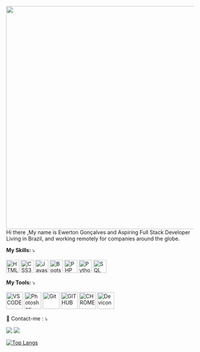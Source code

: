 

<img src="https://i.postimg.cc/XNy49z31/19-Processos-de-software.jpg" min-width="400px" max-width="400px" width="600px" align="right" alt="">

<p align="left"> 
 Hi there ,My name is Ewerton Gonçalves and Aspiring Full Stack Developer 
 Living in Brazil,  and working remotely for companies around the globe.
</p>

<p align="left">
  <strong>My Skills: </strong>⤵️<br><br>
  <img src="https://devicon.dev/devicon.git/icons/html5/html5-original-wordmark.svg" alt="HTML5" height="35" width="35" style="max-width:100%;"></img>
  <img src="https://devicon.dev/devicon.git/icons/css3/css3-original-wordmark.svg" alt="CSS3" height="35" width="35" style="max-width:100%;"></img>
  <img src="https://devicon.dev/devicon.git/icons/javascript/javascript-original.svg" alt="Javascript" height="35" width="35" style="max-width:100%;"></img>
  <img src="https://devicon.dev/devicon.git/icons/bootstrap/bootstrap-plain-wordmark.svg" alt="Bootstrap" height="35" width="35" style="max-width:100%;"></img>
  <img src="https://devicon.dev/devicon.git/icons/php/php-original.svg" alt="PHP" height="35" width="35" style="max-width:100%;"></img>
  <img src="https://devicon.dev/devicon.git/icons/python/python-original.svg" alt="Python" height="35" width="35" style="max-width:100%;"></img>
  <img src="https://devicon.dev/devicon.git/icons/postgresql/postgresql-original-wordmark.svg" alt="SQL" height="35" width="35" style="max-width:100%;"></img>
  
</p>


<p align="left">
  <strong> My Tools: </strong>⤵️<br><br>
 <img src="https://devicon.dev/devicon.git/icons/visualstudio/visualstudio-plain.svg" alt="VSCODE" height="45" width="45" style="max-width:100%;"></img>
 <img src="https://devicon.dev/devicon.git/icons/photoshop/photoshop-plain.svg" alt="Photoshop" height="45" width="45" style="max-width:100%;"></img>
 <img src="https://devicon.dev/devicon.git/icons/git/git-original.svg" alt="Git" height="45" width="45" style="max-width:100%;"></img>
 <img src="https://devicon.dev/devicon.git/icons/github/github-original.svg" alt="GIT HUB" width="45" height="45" style="max-width:100%;"></img>
 <img src="https://devicon.dev/devicon.git/icons/chrome/chrome-original-wordmark.svg" alt="CHROME" width="45" height="45" style="max-width:100%;"></img>
 <img src="https://devicon.dev/devicon.git/icons/devicon/devicon-original-wordmark.svg" alt="Devicon" width="45" height="45" style="max-width:100%;"></img>
 
 
 
</p>

<p align="left">
  💌 Contact-me : ⤵️
</p>

  <a href="https://www.facebook.com/fumaca13" alt="Facebook" target="_blank">
  <img src="https://img.shields.io/badge/-Facebook-3b5998?style=flat-square&labelColor=3b5998&logo=facebook&logoColor=white&link=LINK-DO-SEU-FACEBOOK"/></a>

  <a href="https://www.instagram.com/ewerton_fmc" alt="Instagram">
  <img src="https://img.shields.io/badge/-Instagram-DF0174?style=flat-square&labelColor=DF0174&logo=instagram&logoColor=white&link=(LINK-DO-SEU-INSTAGRAM"/></a>
</p>  
 
 
 [![Top Langs](https://github-readme-stats.vercel.app/api/top-langs/?username=EwertonWeb&layout=compact)](https://github.com/EwertonWeb/github-readme-stats)

<!--
**EwertonWeb/EwertonWeb** is a ✨ _special_ ✨ repository because its `README.md` (this file) appears on your GitHub profile.




